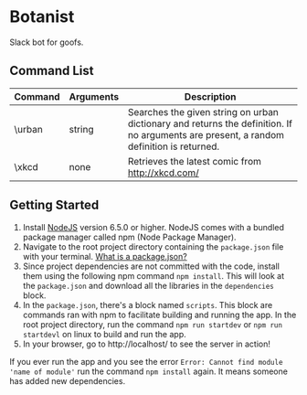 # Botanist
Slack bot for goofs.

## Command List
| Command | Arguments | Description |
|---|---|---|
\urban | string | Searches the given string on urban dictionary and returns the definition. If no arguments are present, a random definition is returned.
\xkcd | none | Retrieves the latest comic from http://xkcd.com/

## Getting Started
1. Install [NodeJS](https://nodejs.org/en/) version 6.5.0 or higher. NodeJS comes with a bundled package manager called npm (Node Package Manager).
2. Navigate to the root project directory containing the `package.json` file with your terminal. [What is a package.json?](https://docs.nodejitsu.com/articles/getting-started/npm/what-is-the-file-package-json/)
3. Since project dependencies are not committed with the code, install them using the following npm command `npm install`. This will look at the `package.json` and download all the libraries in the `dependencies` block.
4. In the `package.json`, there's a block named `scripts`. This block are commands ran with npm to facilitate building and running the app. In the root project directory, run the command `npm run startdev` or `npm run startdevl` on linux to build and run the app.
5. In your browser, go to http://localhost/ to see the server in action!

If you ever run the app and you see the error `Error: Cannot find module 'name of module'` run the command `npm install` again. It means someone has added new dependencies.
